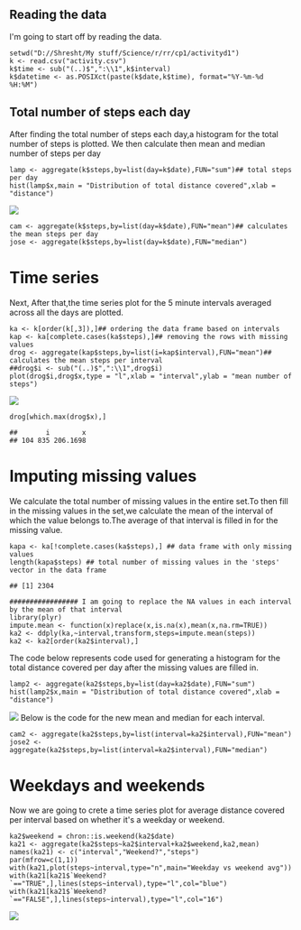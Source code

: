 Reading the data
----------------

I'm going to start off by reading the data.

    setwd("D://Shresht/My stuff/Science/r/rr/cp1/activityd1")
    k <- read.csv("activity.csv")
    k$time <- sub("(..)$",":\\1",k$interval)
    k$datetime <- as.POSIXct(paste(k$date,k$time), format="%Y-%m-%d %H:%M")

Total number of steps each day
------------------------------

After finding the total number of steps each day,a histogram for the
total number of steps is plotted. We then calculate then mean and median
number of steps per day

    lamp <- aggregate(k$steps,by=list(day=k$date),FUN="sum")## total steps per day
    hist(lamp$x,main = "Distribution of total distance covered",xlab = "distance")

![](PA1_template_files/figure-markdown_strict/total%20steps-1.png)

    cam <- aggregate(k$steps,by=list(day=k$date),FUN="mean")## calculates the mean steps per day
    jose <- aggregate(k$steps,by=list(day=k$date),FUN="median")

Time series
===========

Next, After that,the time series plot for the 5 minute intervals
averaged across all the days are plotted.

    ka <- k[order(k[,3]),]## ordering the data frame based on intervals
    kap <- ka[complete.cases(ka$steps),]## removing the rows with missing values
    drog <- aggregate(kap$steps,by=list(i=kap$interval),FUN="mean")## calculates the mean steps per interval
    ##drog$i <- sub("(..)$",":\\1",drog$i)
    plot(drog$i,drog$x,type = "l",xlab = "interval",ylab = "mean number of steps")

![](PA1_template_files/figure-markdown_strict/time%20series-1.png)

    drog[which.max(drog$x),]

    ##       i        x
    ## 104 835 206.1698

Imputing missing values
=======================

We calculate the total number of missing values in the entire set.To
then fill in the missing values in the set,we calculate the mean of the
interval of which the value belongs to.The average of that interval is
filled in for the missing value.

    kapa <- ka[!complete.cases(ka$steps),] ## data frame with only missing values
    length(kapa$steps) ## total number of missing values in the 'steps' vector in the data frame

    ## [1] 2304

    ################# I am going to replace the NA values in each interval by the mean of that interval
    library(plyr)
    impute.mean <- function(x)replace(x,is.na(x),mean(x,na.rm=TRUE))
    ka2 <- ddply(ka,~interval,transform,steps=impute.mean(steps))
    ka2 <- ka2[order(ka2$interval),]

The code below represents code used for generating a histogram for the
total distance covered per day after the missing values are filled in.

    lamp2 <- aggregate(ka2$steps,by=list(day=ka2$date),FUN="sum")
    hist(lamp2$x,main = "Distribution of total distance covered",xlab = "distance")

![](PA1_template_files/figure-markdown_strict/new%20hist-1.png) Below is
the code for the new mean and median for each interval.

    cam2 <- aggregate(ka2$steps,by=list(interval=ka2$interval),FUN="mean")
    jose2 <- aggregate(ka2$steps,by=list(interval=ka2$interval),FUN="median")

Weekdays and weekends
=====================

Now we are going to crete a time series plot for average distance
covered per interval based on whether it's a weekday or weekend.

    ka2$weekend = chron::is.weekend(ka2$date)
    ka21 <- aggregate(ka2$steps~ka2$interval+ka2$weekend,ka2,mean)
    names(ka21) <- c("interval","Weekend?","steps")
    par(mfrow=c(1,1))
    with(ka21,plot(steps~interval,type="n",main="Weekday vs weekend avg"))
    with(ka21[ka21$`Weekend?`=="TRUE",],lines(steps~interval),type="l",col="blue")
    with(ka21[ka21$`Weekend?`=="FALSE",],lines(steps~interval),type="l",col="16")

![](PA1_template_files/figure-markdown_strict/weekend-1.png)
